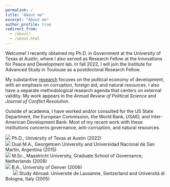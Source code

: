 ```yaml
---
permalink: /
title: "About me"
excerpt: "About me"
author_profile: true
redirect_from: 
  - /about/
  - /about.html
---
```


Welcome! I recently obtained my Ph.D. in Government at the University of Texas at Austin, where I also served as Research Fellow at the Innovations for Peace and Development lab. In fall 2022, I will join the Institute for Advanced Study in Toulouse as a postdoctoral Research Fellow.

My substantive [research](https://mikedenly.com/research/) focuses on the political economy of development, with an emphasis on corruption, foreign aid, and natural resources. I also have a separate methodological research agenda that centers on external validity. My work appears in the *Annual Review of Political Science* and *Journal of Conflict Resolution*.

Outside of academia, I have worked and/or consulted for the US State Department, the European Commission, the World Bank, USAID, and Inter-American Development Bank. Most of my recent work with these institutions concerns governance, anti-corruption, and natural resources. 

![](/images/gradhatpng.png) Ph.D., University of Texas at Austin (2022)
<br>![](/images/gradhatpng.png) Dual M.A., Georgetown University and Universidad Nacional de San Martín, Argentina (2015)
<br>![](/images/gradhatpng.png) M.Sc., Maastricht University, Graduate School of Governance, Netherlands (2008)
<br>![](/images/gradhatpng.png) B.A., University of Denver (2006) 
<br> &nbsp; &nbsp; &nbsp; ![](/images/bullet.png) Study Abroad: Université de Lausanne, Switzerland and Università di Bologna, Italy (2005)
